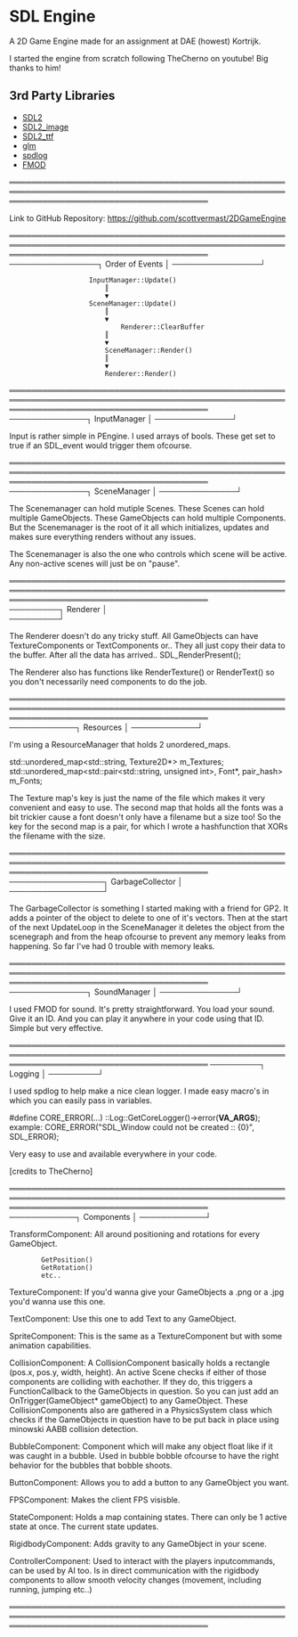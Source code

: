 # SDL Engine

A 2D Game Engine made for an assignment at DAE (howest) Kortrijk.

I started the engine from scratch following TheCherno on youtube! Big thanks to him!

## 3rd Party Libraries
 - [SDL2](https://www.libsdl.org/download-2.0.php)
 - [SDL2_image](https://www.libsdl.org/projects/SDL_image/)
 - [SDL2_ttf](https://www.libsdl.org/projects/SDL_ttf/)
 - [glm](https://github.com/g-truc/glm)
 - [spdlog](https://github.com/gabime/spdlog)
 - [FMOD](https://www.fmod.com/download)

════════════════════════════════════════════════════════════════════════════════════════════════════════════════════════════════════════

Link to GitHub Repository: https://github.com/scottvermast/2DGameEngine

════════════════════════════════════════════════════════════════════════════════════════════════════════════════════════════════════════
────────────────┐
Order of Events │
────────────────┘

						InputManager::Update()
							║
							▼
						SceneManager::Update()
							║
							▼
				            	Renderer::ClearBuffer
							║
							▼
					    	SceneManager::Render()
							║
							▼
					    	Renderer::Render()

════════════════════════════════════════════════════════════════════════════════════════════════════════════════════════════════════════
──────────────┐
InputManager  │ 
──────────────┘	

Input is rather simple in PEngine. I used arrays of bools. These get set to true if an SDL_event would trigger them ofcourse.

════════════════════════════════════════════════════════════════════════════════════════════════════════════════════════════════════════
──────────────┐
SceneManager  │
──────────────┘	

The Scenemanager can hold mutiple Scenes. These Scenes can hold multiple GameObjects. These GameObjects can hold multiple Components.
But the Scenemanager is the root of it all which initializes, updates and makes sure everything renders without any issues.

The Scenemanager is also the one who controls which scene will be active. Any non-active scenes will just be on "pause".

════════════════════════════════════════════════════════════════════════════════════════════════════════════════════════════════════════						
─────────┐
Renderer │  
─────────┘		
		
The Renderer doesn't do any tricky stuff. All GameObjects can have TextureComponents or TextComponents or..
They all just copy their data to the buffer. After all the data has arrived.. SDL_RenderPresent();

The Renderer also has functions like RenderTexture() or RenderText() so you don't necessarily need components to do the job.

						
════════════════════════════════════════════════════════════════════════════════════════════════════════════════════════════════════════					
────────────┐
Resources   │
────────────┘				

I'm using a ResourceManager that holds 2 unordered_maps.

std::unordered_map<std::string, Texture2D*> m_Textures;
std::unordered_map<std::pair<std::string, unsigned int>, Font*, pair_hash> m_Fonts;

The Texture map's key is just the name of the file which makes it very convenient and easy to use.
The second map that holds all the fonts was a bit trickier cause a font doesn't only have a filename but a size too!
So the key for the second map is a pair, for which I wrote a hashfunction that XORs the filename with the size.

════════════════════════════════════════════════════════════════════════════════════════════════════════════════════════════════════════
─────────────────┐
GarbageCollector │   
─────────────────┘	

The GarbageCollector is something I started making with a friend for GP2. It adds a pointer of the object to delete
to one of it's vectors. Then at the start of the next UpdateLoop in the SceneManager it deletes the object from the scenegraph
and from the heap ofcourse to prevent any memory leaks from happening. So far I've had 0 trouble with memory leaks.
						
════════════════════════════════════════════════════════════════════════════════════════════════════════════════════════════════════════						
──────────────┐
SoundManager  │ 
──────────────┘				

I used FMOD for sound. It's pretty straightforward. You load your sound. Give it an ID. And you can play it anywhere in your code
using that ID. Simple but very effective.

════════════════════════════════════════════════════════════════════════════════════════════════════════════════════════════════════════
─────────┐
Logging  │
─────────┘

I used spdlog to help make a nice clean logger.
I made easy macro's in which you can easily pass in variables.

#define CORE_ERROR(...)	::Log::GetCoreLogger()->error(__VA_ARGS__);
example: CORE_ERROR("SDL_Window could not be created :: {0}", SDL_ERROR);

Very easy to use and available everywhere in your code.

[credits to TheCherno]

════════════════════════════════════════════════════════════════════════════════════════════════════════════════════════════════════════					
────────────┐
Components  │
────────────┘	

TransformComponent:	All around positioning and rotations for every GameObject.

			GetPosition()
			GetRotation()
			etc..
			
TextureComponent:  		If you'd wanna give your GameObjects a .png or a .jpg you'd wanna use this one.

TextComponent:			Use this one to add Text to any GameObject.

SpriteComponent:		This is the same as a TextureComponent but with some animation capabilities.

CollisionComponent: 	A CollisionComponent basically holds a rectangle (pos.x, pos.y, width, height).
						An active Scene checks if either of those components are colliding with eachother.
						If they do, this triggers a FunctionCallback to the GameObjects in question.
						So you can just add an OnTrigger(GameObject* gameObject) to any GameObject.
						These CollisionComponents also are gathered in a PhysicsSystem class which checks if
						the GameObjects in question have to be put back in place using minowski AABB collision detection.
			
BubbleComponent:		Component which will make any object float like if it was caught in a bubble.
						Used in bubble bobble ofcourse to have the right behavior for the bubbles that bobble shoots.
					
ButtonComponent:		Allows you to add a button to any GameObject you want.

FPSComponent: 			Makes the client FPS visisble.

StateComponent: 		Holds a map containing states. There can only be 1 active state at once. The current state updates.

RigidbodyComponent:		Adds gravity to any GameObject in your scene.

ControllerComponent:	Used to interact with the players inputcommands, can be used by AI too.
						Is in direct communication with the rigidbody components to allow smooth velocity changes (movement, including running, jumping etc..)
						
════════════════════════════════════════════════════════════════════════════════════════════════════════════════════════════════════════						

